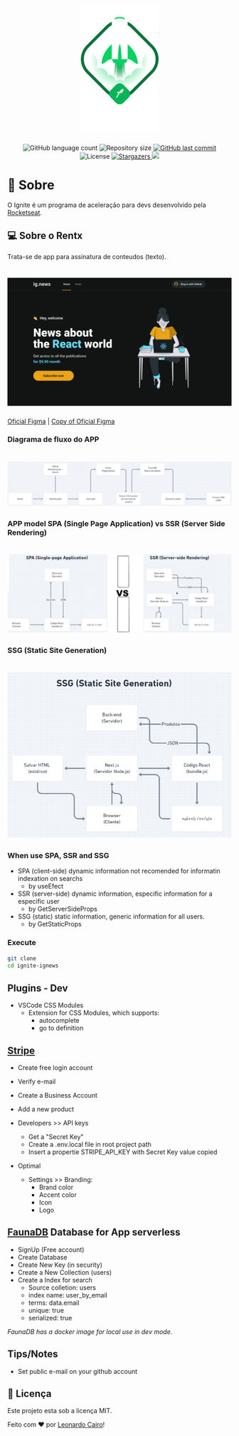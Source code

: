 <h1 align="center">
    <img alt="Ignite React JS" title="Ignite React JS" src="./.github/ignite.png" />
</h1>

<p align="center">
  <img alt="GitHub language count" src="https://img.shields.io/github/languages/count/leocairos/ignite-ignews?color=%2304D361">

  <img alt="Repository size" src="https://img.shields.io/github/repo-size/leocairos/ignite-ignews">

  <a href="https://github.com//leocairos/ignite-ignews/commits/master">
    <img alt="GitHub last commit" src="https://img.shields.io/github/last-commit/leocairos/ignite-ignews">
  </a>

  <img alt="License" src="https://img.shields.io/badge/license-MIT-brightgreen">
   <a href="https://github.com/leocairos/ignite-ignews/stargazers">
    <img alt="Stargazers" src="https://img.shields.io/github/stars/leocairos/ignite-ignews?style=social">
  </a>

  <a href="https://www.linkedin.com/in/leonardo-sampaio-cairo-54a74756/">
    <img src="https://img.shields.io/badge/LinkedIn-blue?style=flat&logo=linkedin&labelColor=blue">
  </a>
</p>

# 🚀 Sobre

O Ignite é um programa de aceleração para devs desenvolvido pela [Rocketseat](https://rocketseat.com.br/).


## 💻 Sobre o Rentx

Trata-se de app para assinatura de conteudos (texto).

<h1 align="center">
    <img alt="Diagrama" title="Diagrama" src="./.github/Home.png" />
</h1>

[Oficial Figma](https://www.figma.com/file/gl0fHkQgvaUfXNjuwGtDDs/ig.news?node-id=1%3A2) |
[Copy of Oficial Figma](https://www.figma.com/file/HTnWm1Z088nZp9S0fqvnM1/ig.news-Copy?node-id=1%3A2)

### Diagrama de fluxo do APP

<h1 align="center">
    <img alt="Diagrama de fluxo do APP" title="Diagrama de fluxo do APP" src="./.github/fluxo-ig-news.png" />
</h1>

### APP model SPA (Single Page Application) vs SSR (Server Side Rendering)

<h1 align="center">
    <img alt="Diagrama APP model SPA vs SSR" title="APP model SPA vs SSR" src="./.github/SPAvsSSR.png" />
</h1>

### SSG (Static Site Generation)

<h1 align="center">
    <img alt="Diagrama SSG" title="Diagrama SSG" src="./.github/SSG.png" />
</h1>

### When use SPA, SSR and SSG

- SPA (client-side) dynamic information not recomended for informatin indexation on searchs
  * by useEfect
- SSR (server-side) dynamic information, especific information for a especific user
  * by GetServerSideProps
- SSG (static) static information, generic information for all users.
  * by GetStaticProps

### Execute

```bash
git clone
cd ignite-ignews
```

## Plugins - Dev

* VSCode CSS Modules
  - Extension for CSS Modules, which supports:
    * autocomplete
    * go to definition


## [Stripe](www.stripe.com)

* Create free login account
* Verify e-mail
* Create a Business Account
* Add a new product

* Developers >> API keys
  * Get a "Secret Key"
  * Create a .env.local file in root project path
  * Insert a propertie STRIPE_API_KEY with Secret Key value copied

* Optimal
  * Settings >> Branding:
    * Brand color
    * Accent color
    * Icon
    * Logo

## [FaunaDB](https://fauna.com/) Database for App serverless

* SignUp (Free account)
* Create Database
* Create New Key (in security)
* Create a New Collection (users)
* Create a Index for search
  * Source colletion: users
  * index name: user_by_email
  * terms: data.email
  * unique: true
  * serialized: true

*FaunaDB has a docker image for local use in dev mode.*

## Tips/Notes

* Set public e-mail on your github account

## 📝 Licença

Este projeto esta sob a licença MIT.

Feito com ❤️ por [Leonardo Cairo](https://www.linkedin.com/in/leonardo-sampaio-cairo-54a74756/)!
